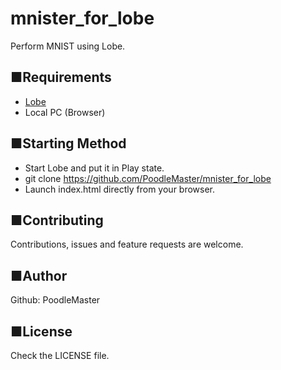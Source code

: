 # mnister_for_lobe
Perform MNIST using Lobe.

## ■Requirements
- [Lobe](https://lobe.ai/)
- Local PC (Browser)

## ■Starting Method
- Start Lobe and put it in Play state.
- git clone https://github.com/PoodleMaster/mnister_for_lobe
- Launch index.html directly from your browser.

## ■Contributing
Contributions, issues and feature requests are welcome.

## ■Author
Github: PoodleMaster

## ■License
Check the LICENSE file.
